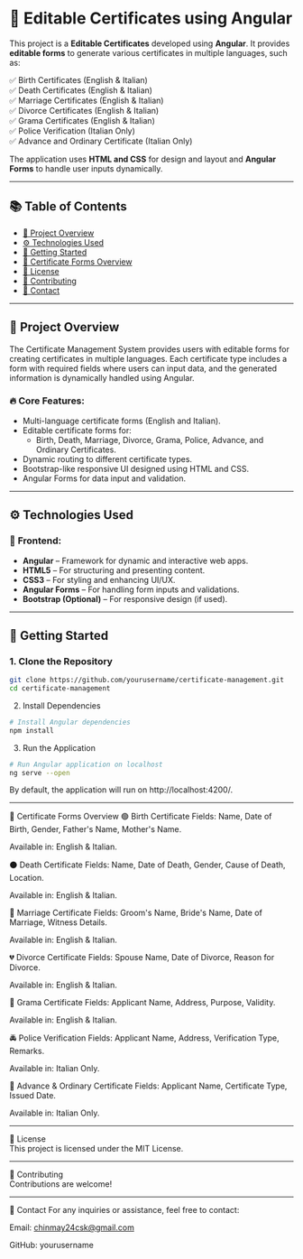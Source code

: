 # 📝 Editable Certificates using Angular

This project is a **Editable Certificates** developed using **Angular**. It provides **editable forms** to generate various certificates in multiple languages, such as:

✅ Birth Certificates (English & Italian)  
✅ Death Certificates (English & Italian)  
✅ Marriage Certificates (English & Italian)  
✅ Divorce Certificates (English & Italian)  
✅ Grama Certificates (English & Italian)  
✅ Police Verification (Italian Only)  
✅ Advance and Ordinary Certificate (Italian Only)

The application uses **HTML and CSS** for design and layout and **Angular Forms** to handle user inputs dynamically.

---

## 📚 **Table of Contents**
- [🎯 Project Overview](#-project-overview)
- [⚙️ Technologies Used](#️-technologies-used)
- [🚀 Getting Started](#-getting-started)
- [🎨 Certificate Forms Overview](#-certificate-forms-overview)
- [📜 License](#-license)
- [🤝 Contributing](#-contributing)
- [📧 Contact](#-contact)

---

## 🎯 **Project Overview**

The Certificate Management System provides users with editable forms for creating certificates in multiple languages. Each certificate type includes a form with required fields where users can input data, and the generated information is dynamically handled using Angular.

### 🔥 **Core Features:**
- Multi-language certificate forms (English and Italian).
- Editable certificate forms for:
  - Birth, Death, Marriage, Divorce, Grama, Police, Advance, and Ordinary Certificates.
- Dynamic routing to different certificate types.
- Bootstrap-like responsive UI designed using HTML and CSS.
- Angular Forms for data input and validation.

---

## ⚙️ **Technologies Used**

### 🎨 **Frontend:**
- **Angular** – Framework for dynamic and interactive web apps.
- **HTML5** – For structuring and presenting content.
- **CSS3** – For styling and enhancing UI/UX.
- **Angular Forms** – For handling form inputs and validations.
- **Bootstrap (Optional)** – For responsive design (if used).

---

## 🚀 **Getting Started**

### 1. Clone the Repository
```bash
git clone https://github.com/yourusername/certificate-management.git
cd certificate-management
```
2. Install Dependencies
```bash
# Install Angular dependencies
npm install
```
3. Run the Application
```bash
# Run Angular application on localhost
ng serve --open
```
By default, the application will run on http://localhost:4200/.

---

🎨 Certificate Forms Overview
🟢 Birth Certificate
Fields: Name, Date of Birth, Gender, Father's Name, Mother's Name.

Available in: English & Italian.

⚫ Death Certificate
Fields: Name, Date of Death, Gender, Cause of Death, Location.

Available in: English & Italian.

💍 Marriage Certificate
Fields: Groom's Name, Bride's Name, Date of Marriage, Witness Details.

Available in: English & Italian.

💔 Divorce Certificate
Fields: Spouse Name, Date of Divorce, Reason for Divorce.

Available in: English & Italian.

🏡 Grama Certificate
Fields: Applicant Name, Address, Purpose, Validity.

Available in: English & Italian.

🚔 Police Verification
Fields: Applicant Name, Address, Verification Type, Remarks.

Available in: Italian Only.

📜 Advance & Ordinary Certificate
Fields: Applicant Name, Certificate Type, Issued Date.

Available in: Italian Only.

---

📜 License<br>
This project is licensed under the MIT License.

---

🤝 Contributing<br>
Contributions are welcome!

---

📧 Contact
For any inquiries or assistance, feel free to contact:

Email: chinmay24csk@gmail.com

GitHub: yourusername
